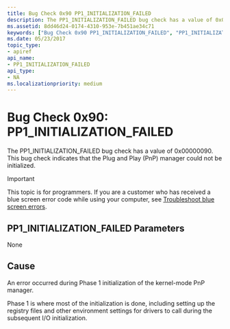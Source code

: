 ```yaml
---
title: Bug Check 0x90 PP1_INITIALIZATION_FAILED
description: The PP1_INITIALIZATION_FAILED bug check has a value of 0x00000090. This bug check indicates that the Plug and Play (PnP) manager could not be initialized.
ms.assetid: 8dd46d24-0174-4310-953e-7b451ae34c71
keywords: ["Bug Check 0x90 PP1_INITIALIZATION_FAILED", "PP1_INITIALIZATION_FAILED"]
ms.date: 05/23/2017
topic_type:
- apiref
api_name:
- PP1_INITIALIZATION_FAILED
api_type:
- NA
ms.localizationpriority: medium
---
```


# Bug Check 0x90: PP1\_INITIALIZATION\_FAILED


The PP1\_INITIALIZATION\_FAILED bug check has a value of 0x00000090. This bug check indicates that the Plug and Play (PnP) manager could not be initialized.

> [!IMPORTANT]
> This topic is for programmers. If you are a customer who has received a blue screen error code while using your computer, see [Troubleshoot blue screen errors](https://support.microsoft.com/help/14238/windows-10-troubleshoot-blue-screen-errors).


## PP1\_INITIALIZATION\_FAILED Parameters


None

Cause
-----

An error occurred during Phase 1 initialization of the kernel-mode PnP manager.

Phase 1 is where most of the initialization is done, including setting up the registry files and other environment settings for drivers to call during the subsequent I/O initialization.

 

 




